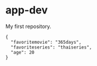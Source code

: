 # app-dev
My first repository.
```
{
  "favoritemovie": "365days",
  "favoriteseries": "thaiseries",
  "age": 20
}
```
